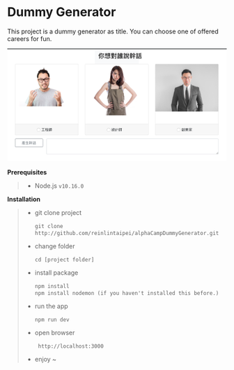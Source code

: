 # Dummy Generator

This project is a dummy generator as title.
You can choose one of offered careers for fun.

![website snapshot](./public/img/dummy_generator_screenshot.png)

**Prerequisites**

> - Node.js `v10.16.0`

**Installation**

> - git clone project
>   ```
>   git clone http://github.com/reinlintaipei/alphaCampDummyGenerator.git
>   ```
> - change folder
>   ```
>   cd [project folder]
>   ```
> - install package
>   ```
>   npm install
>   npm install nodemon (if you haven't installed this before.)
>   ```
> - run the app
>   ```
>   npm run dev
>   ```
> - open browser
>   ```
>    http://localhost:3000
>   ```
> - enjoy ~
